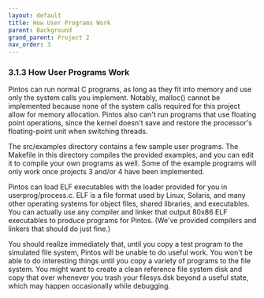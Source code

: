 ```yaml
---
layout: default
title: How User Programs Work
parent: Background
grand_parent: Project 2
nav_order: 3
---
```


### 3.1.3 How User Programs Work

Pintos can run normal C programs, as long as they fit into memory and use only the system calls you implement. Notably, malloc() cannot be implemented because none of the system calls required for this project allow for memory allocation. Pintos also can't run programs that use floating point operations, since the kernel doesn't save and restore the processor's floating-point unit when switching threads.

The src/examples directory contains a few sample user programs. The Makefile in this directory compiles the provided examples, and you can edit it to compile your own programs as well. Some of the example programs will only work once projects 3 and/or 4 have been implemented.

Pintos can load ELF executables with the loader provided for you in userprog/process.c. ELF is a file format used by Linux, Solaris, and many other operating systems for object files, shared libraries, and executables. You can actually use any compiler and linker that output 80x86 ELF executables to produce programs for Pintos. (We've provided compilers and linkers that should do just fine.)

You should realize immediately that, until you copy a test program to the simulated file system, Pintos will be unable to do useful work. You won't be able to do interesting things until you copy a variety of programs to the file system. You might want to create a clean reference file system disk and copy that over whenever you trash your filesys.dsk beyond a useful state, which may happen occasionally while debugging.
